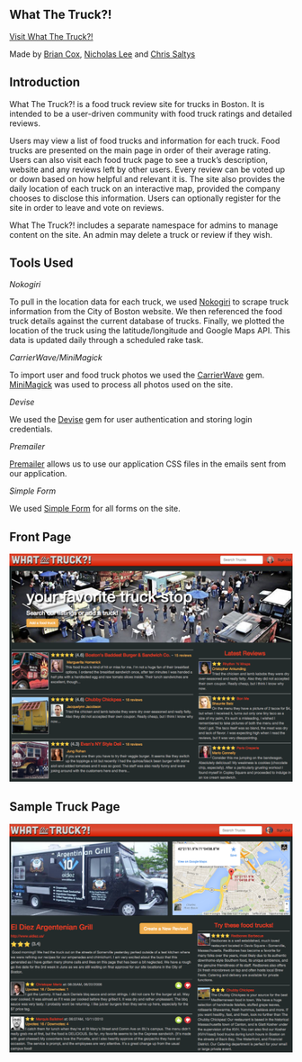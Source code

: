 ## What The Truck?!

[Visit What The Truck?!](http://what-the-truck.herokuapp.com/)

Made by [Brian Cox](https://github.com/briancox730), [Nicholas Lee](https://github.com/Maimer) and [Chris Saltys](https://github.com/saltys)

## Introduction

What The Truck?! is a food truck review site for trucks in Boston. It is intended to be a user-driven community with food truck ratings and detailed reviews.

Users may view a list of food trucks and information for each truck. Food trucks are presented on the main page in order of their average rating. Users can also visit each food truck page to see a truck’s description, website and any reviews left by other users. Every review can be voted up or down based on how helpful and relevant it is. The site also provides the daily location of each truck on an interactive map, provided the company chooses to disclose this information. Users can optionally register for the site in order to leave and vote on reviews.

What The Truck?! includes a separate namespace for admins to manage content on the site. An admin may delete a truck or review if they wish.

## Tools Used

_Nokogiri_

To pull in the location data for each truck, we used [Nokogiri](https://github.com/sparklemotion/nokogiri) to scrape truck information from the City of Boston website. We then referenced the food truck details against the current database of trucks. Finally, we plotted the location of the truck using the latitude/longitude and Google Maps API.  This data is updated daily through a scheduled rake task.

_CarrierWave/MiniMagick_

To import user and food truck photos we used the [CarrierWave](https://github.com/carrierwaveuploader/carrierwave) gem. [MiniMagick](https://github.com/minimagick/minimagick) was used to process all photos used on the site.

_Devise_

We used the [Devise](https://github.com/plataformatec/devise) gem for user authentication and storing login credentials.

_Premailer_

[Premailer](https://github.com/fphilipe/premailer-rails) allows us to use our application CSS files in the emails sent from our application.

_Simple Form_

We used [Simple Form](https://github.com/plataformatec/simple_form) for all forms on the site.

## Front Page

![Front Page](https://raw.githubusercontent.com/Maimer/what_the_truck/master/readme_images/front.png)

## Sample Truck Page

![Truck Page](https://raw.githubusercontent.com/Maimer/what_the_truck/master/readme_images/truck.png)
